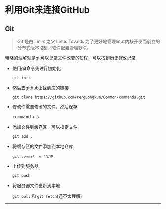 # 利用Git来连接GitHub
## Git

>Git 是由 Linux 之父 Linus Tovalds 为了更好地管理linux内核开发而创立的分布式版本控制／软件配置管理软件。

粗略的理解就是git可以记录文件改变的过程，可以找到历史修改记录

- 使用git命令先进行初始化

    `git init`

- 然后去github上找到库的链接

    `git clone https://github.com/PengLongkun/Common-commands.git`

- 修改你需要修改的文件，然后保存

    <kbd>command</kbd> + <kbd>s</kbd>

- 添加文件到缓存区，可以指定文件

    `git add .`

- 将缓存区的文件添加到本地仓库

    `git commit -m '注释'`

- 上传到服务器

    `git push`

- 将服务器文件更新到本地

    `git pull` 和 `git fetch`(还不太理解)

---
